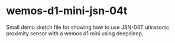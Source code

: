 # wemos-d1-mini-jsn-04t
Small demo sketch file for showing how to use JSN-04T ultrasonic proximity sensor with a wemos d1 mini using deepsleep.
